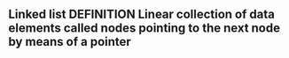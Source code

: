 Linked list
DEFINITION
Linear collection of data elements called nodes pointing to the next node by means of a pointer
-
